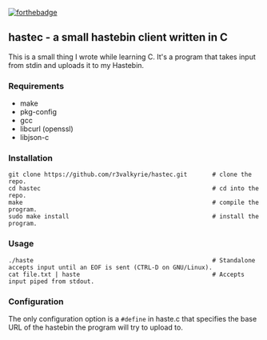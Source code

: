 [![forthebadge](https://forthebadge.com/images/badges/60-percent-of-the-time-works-every-time.svg)](https://forthebadge.com)
## hastec - a small hastebin client written in C

This is a small thing I wrote while learning C. It's a program that takes input from stdin and uploads it to my Hastebin.

### Requirements

* make
* pkg-config
* gcc
* libcurl (openssl)
* libjson-c

### Installation
```
git clone https://github.com/r3valkyrie/hastec.git       # clone the repo.
cd hastec                                                # cd into the repo.
make                                                     # compile the program.
sudo make install                                        # install the program.
```

### Usage
```
./haste                                                  # Standalone accepts input until an EOF is sent (CTRL-D on GNU/Linux).
cat file.txt | haste                                     # Accepts input piped from stdout.
```

### Configuration
The only configuration option is a `#define` in haste.c that specifies the base URL of the hastebin the program will try to upload to.
